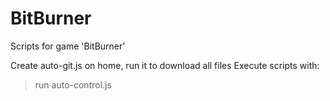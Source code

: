 # BitBurner
Scripts for game 'BitBurner'

Create auto-git.js on home, run it to download all files
Execute scripts with:

> run auto-control.js
